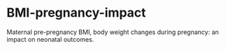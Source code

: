 # BMI-pregnancy-impact
Maternal pre-pregnancy BMI, body weight changes during pregnancy: an impact on neonatal outcomes.
